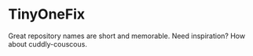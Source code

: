 # TinyOneFix
Great repository names are short and memorable. Need inspiration? How about cuddly-couscous.
